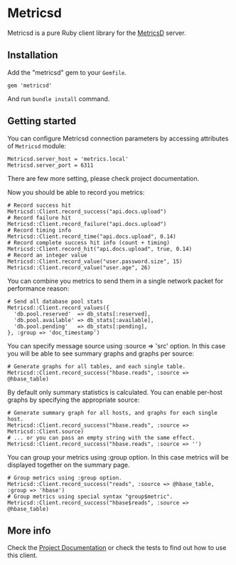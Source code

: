 # Metricsd

Metricsd is a pure Ruby client library for the [MetricsD](https://github.com/kpumuk/metricsd) server.

## Installation

Add the "metricsd" gem to your `Gemfile`.

    gem 'metricsd'

And run `bundle install` command.

## Getting started

You can configure Metricsd connection parameters by accessing attributes of `Metricsd` module:

    Metricsd.server_host = 'metrics.local'
    Metricsd.server_port = 6311

There are few more setting, please check project documentation.

Now you should be able to record you metrics:

    # Record success hit
    Metricsd::Client.record_success("api.docs.upload")
    # Record failure hit
    Metricsd::Client.record_failure("api.docs.upload")
    # Record timing info
    Metricsd::Client.record_time("api.docs.upload", 0.14)
    # Record complete success hit info (count + timing)
    Metricsd::Client.record_hit("api.docs.upload", true, 0.14)
    # Record an integer value
    Metricsd::Client.record_value("user.password.size", 15)
    Metricsd::Client.record_value("user.age", 26)

You can combine you metrics to send them in a single network packet for performance reason:

    # Send all database pool stats
    Metricsd::Client.record_values({
      'db.pool.reserved'  => db_stats[:reserved],
      'db.pool.available' => db_stats[:available],
      'db.pool.pending'   => db_stats[:pending],
    }, :group => 'doc_timestamp')

You can specify message source using :source => 'src' option. In this case you will be able to see summary graphs and graphs per source:

    # Generate graphs for all tables, and each single table.
    Metricsd::Client.record_success("hbase.reads", :source => @hbase_table)

By default only summary statistics is calculated. You can enable per-host graphs by specifying the appropriate source:

    # Generate summary graph for all hosts, and graphs for each single host.
    Metricsd::Client.record_success("hbase.reads", :source => Metricsd::Client.source)
    # ... or you can pass an empty string with the same effect.
    Metricsd::Client.record_success("hbase.reads", :source => '')

You can group your metrics using :group option. In this case metrics will be displayed together on the summary page.

    # Group metrics using :group option.
    Metricsd::Client.record_success("reads", :source => @hbase_table, :group => 'hbase')
    # Group metrics using special syntax "group$metric".
    Metricsd::Client.record_success("hbase$reads", :source => @hbase_table)

## More info

Check the [Project Documentation](http://rubydoc.info/gems/metricsd/) or check the tests to find out how to use this client.
